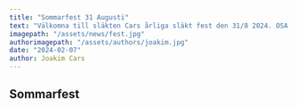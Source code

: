 ```yaml
---
title: "Sommarfest 31 Augusti"
text: "Välkomna till släkten Cars årliga släkt fest den 31/8 2024. OSA till Joakim senast första Augusti."
imagepath: "/assets/news/fest.jpg"
authorimagepath: "/assets/authors/joakim.jpg"
date: "2024-02-07"
author: Joakim Cars
---
```


## Sommarfest
